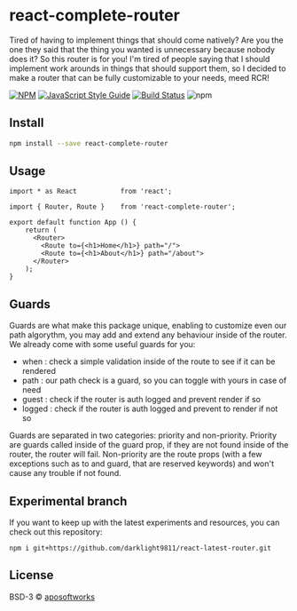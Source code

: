 # react-complete-router

Tired of having to implement things that should come natively? Are you the one they said that the thing you wanted is unnecessary because nobody does it? So this router is for you! I&#x27;m tired of people saying that I should implement work arounds in things that should support them, so I decided to make a router that can be fully customizable to your needs, meed RCR!

[![NPM](https://img.shields.io/npm/v/react-complete-router.svg)](https://www.npmjs.com/package/react-complete-router) [![JavaScript Style Guide](https://img.shields.io/badge/code_style-standard-brightgreen.svg)](https://standardjs.com) [![Build Status](https://travis-ci.org/darklight9811/react-latest-router.svg?branch=master)](https://travis-ci.org/darklight9811/react-latest-router) ![npm](https://img.shields.io/npm/dt/react-complete-router)

## Install

```bash
npm install --save react-complete-router
```

## Usage

```tsx
import * as React			from 'react';

import { Router, Route } 	from 'react-complete-router';

export default function App () {
    return (
	  <Router>
	  	<Route to={<h1>Home</h1>} path="/">
	  	<Route to={<h1>About</h1>} path="/about">
	  </Router>
    );
}
```

## Guards
Guards are what make this package unique, enabling to customize even our path algorythm, you may add and extend any behaviour inside of the router. We already come with some useful guards for you:

- when : check a simple validation inside of the route to see if it can be rendered
- path : our path check is a guard, so you can toggle with yours in case of need
- guest : check if the router is auth logged and prevent render if so
- logged : check if the router is auth logged and prevent to render if not so

Guards are separated in two categories: priority and non-priority. Priority are guards called inside of the guard prop, if they are not found inside of the router, the router will fail. Non-priority are the route props (with a few exceptions such as to and guard, that are reserved keywords) and won't cause any trouble if not found.

## Experimental branch
If you want to keep up with the latest experiments and resources, you can check out this repository:
```
npm i git+https://github.com/darklight9811/react-latest-router.git
```

## License

BSD-3 © [aposoftworks](https://github.com/aposoftworks)
